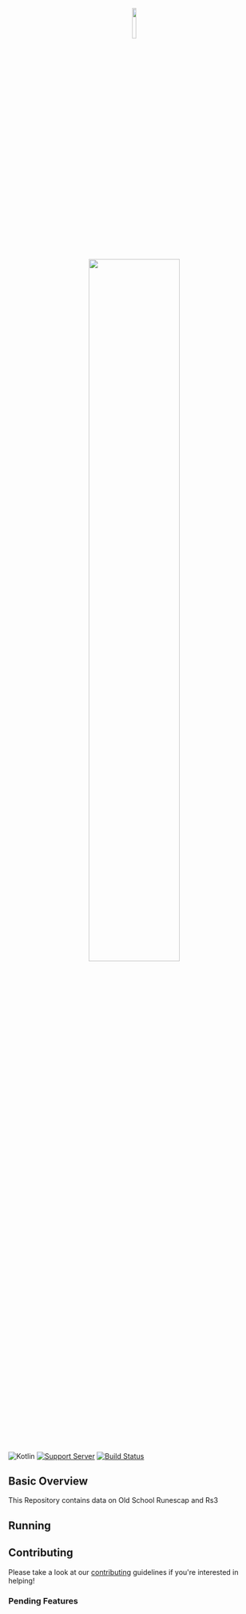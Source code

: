 
<p align="center"><img width=12.5% src="https://i.imgur.com/wnBQsOy.png"></p>
<p align="center"><img width=60% src="https://i.imgur.com/0iHhklb.png"></p>

&nbsp;&nbsp;&nbsp;&nbsp;&nbsp;&nbsp;&nbsp;&nbsp;&nbsp;&nbsp;&nbsp;&nbsp;&nbsp;&nbsp;&nbsp;&nbsp;&nbsp;&nbsp;&nbsp;

![Kotlin](https://img.shields.io/badge/kotlin-1.5.10-green.svg?style=for-the-badge&colorB=7289da)
[![Support Server](https://img.shields.io/discord/937567870399963337.svg?label=Discord&logo=Discord&colorB=7289da&style=for-the-badge)](https://discord.gg/w74Hg64x)
[![Build Status](https://img.shields.io/circleci/build/github/osrsquery/OsrsQuery?style=for-the-badge&token=393de19af1c2cd449dbc60ec4f4c4dae8a53e652)](https://app.circleci.com/pipelines/github/FluxiousRSPS)


## Basic Overview
This Repository contains data on Old School Runescap and Rs3
<br>

## Running

## Contributing
Please take a look at our [contributing](https://github.com/osrsquery/OsrsQuery/CONTRIBUTING.md) guidelines if you're interested in helping!
### Pending Features



